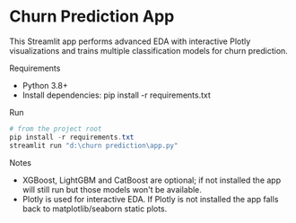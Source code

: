 # Churn Prediction App

This Streamlit app performs advanced EDA with interactive Plotly visualizations and trains multiple classification models for churn prediction.

Requirements
- Python 3.8+
- Install dependencies: pip install -r requirements.txt

Run

```powershell
# from the project root
pip install -r requirements.txt
streamlit run "d:\churn prediction\app.py"
```

Notes
- XGBoost, LightGBM and CatBoost are optional; if not installed the app will still run but those models won't be available.
- Plotly is used for interactive EDA. If Plotly is not installed the app falls back to matplotlib/seaborn static plots.
